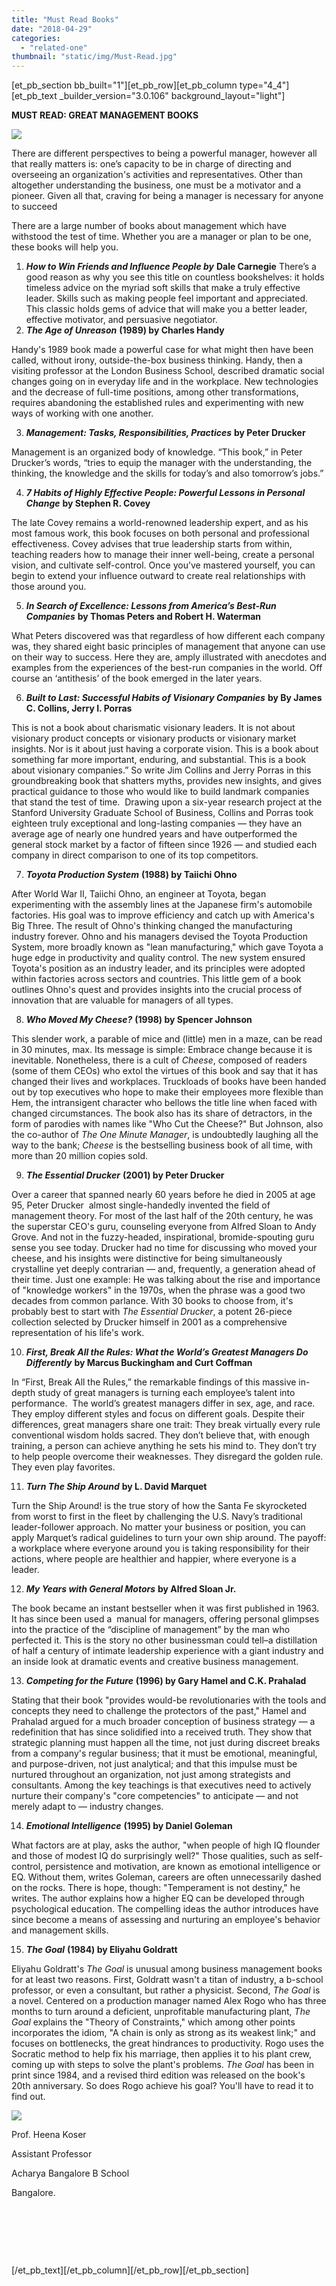 ```yaml
---
title: "Must Read Books"
date: "2018-04-29"
categories: 
  - "related-one"
thumbnail: "static/img/Must-Read.jpg"
---
```


\[et\_pb\_section bb\_built="1"\]\[et\_pb\_row\]\[et\_pb\_column type="4\_4"\]\[et\_pb\_text \_builder\_version="3.0.106" background\_layout="light"\]

**MUST READ: GREAT MANAGEMENT BOOKS**

![](images/Must-Read-300x140.jpg)

There are different perspectives to being a powerful manager, however all that really matters is: one’s capacity to be in charge of directing and overseeing an organization's activities and representatives. Other than altogether understanding the business, one must be a motivator and a pioneer. Given all that, craving for being a manager is necessary for anyone to succeed

There are a large number of books about management which have withstood the test of time. Whether you are a manager or plan to be one, these books will help you.

1. **_How to Win Friends and Influence People by_** **Dale Carnegie** There’s a good reason as why you see this title on countless bookshelves: it holds timeless advice on the myriad soft skills that make a truly effective leader. Skills such as making people feel important and appreciated. This classic holds gems of advice that will make you a better leader, effective motivator, and persuasive negotiator.
2. **_The Age of Unreason_** **(1989) by Charles Handy**

Handy's 1989 book made a powerful case for what might then have been called, without irony, outside-the-box business thinking. Handy, then a visiting professor at the London Business School, described dramatic social changes going on in everyday life and in the workplace. New technologies and the decrease of full-time positions, among other transformations, requires abandoning the established rules and experimenting with new ways of working with one another.

3. **_Management: Tasks, Responsibilities, Practices_** **by Peter Drucker**

Management is an organized body of knowledge. “This book,” in Peter Drucker’s words, “tries to equip the manager with the understanding, the thinking, the knowledge and the skills for today’s and also tomorrow’s jobs.”

4. _**7 Habits of Highly Effective People: Powerful Lessons in Personal Change**_ **by Stephen R. Covey**

The late Covey remains a world-renowned leadership expert, and as his most famous work, this book focuses on both personal and professional effectiveness. Covey advises that true leadership starts from within, teaching readers how to manage their inner well-being, create a personal vision, and cultivate self-control. Once you’ve mastered yourself, you can begin to extend your influence outward to create real relationships with those around you.

5. **_In Search of Excellence: Lessons from America’s Best-Run Companies_** **by Thomas Peters and Robert H. Waterman**

What Peters discovered was that regardless of how different each company was, they shared eight basic principles of management that anyone can use on their way to success. Here they are, amply illustrated with anecdotes and examples from the experiences of the best-run companies in the world. Off course an ‘antithesis’ of the book emerged in the later years.

6. **_Built to Last: Successful Habits of Visionary Companies_** **by By James C. Collins, Jerry I. Porras**

This is not a book about charismatic visionary leaders. It is not about visionary product concepts or visionary products or visionary market insights. Nor is it about just having a corporate vision. This is a book about something far more important, enduring, and substantial. This is a book about visionary companies.” So write Jim Collins and Jerry Porras in this groundbreaking book that shatters myths, provides new insights, and gives practical guidance to those who would like to build landmark companies that stand the test of time.  Drawing upon a six-year research project at the Stanford University Graduate School of Business, Collins and Porras took eighteen truly exceptional and long-lasting companies — they have an average age of nearly one hundred years and have outperformed the general stock market by a factor of fifteen since 1926 — and studied each company in direct comparison to one of its top competitors.

7. **_Toyota Production System_** **(1988) by Taiichi Ohno**

After World War II, Taiichi Ohno, an engineer at Toyota, began experimenting with the assembly lines at the Japanese firm's automobile factories. His goal was to improve efficiency and catch up with America's Big Three. The result of Ohno's thinking changed the manufacturing industry forever. Ohno and his managers devised the Toyota Production System, more broadly known as "lean manufacturing," which gave Toyota a huge edge in productivity and quality control. The new system ensured Toyota's position as an industry leader, and its principles were adopted within factories across sectors and countries. This little gem of a book outlines Ohno's quest and provides insights into the crucial process of innovation that are valuable for managers of all types.

8. **_Who Moved My Cheese?_** **(1998) by Spencer Johnson**

This slender work, a parable of mice and (little) men in a maze, can be read in 30 minutes, max. Its message is simple: Embrace change because it is inevitable. Nonetheless, there is a cult of _Cheese_, composed of readers (some of them CEOs) who extol the virtues of this book and say that it has changed their lives and workplaces. Truckloads of books have been handed out by top executives who hope to make their employees more flexible than Hem, the intransigent character who bellows the title line when faced with changed circumstances. The book also has its share of detractors, in the form of parodies with names like "Who Cut the Cheese?" But Johnson, also the co-author of _The One Minute Manager_, is undoubtedly laughing all the way to the bank; _Cheese_ is the bestselling business book of all time, with more than 20 million copies sold.

9. **_The Essential Drucker_** **(2001) by Peter Drucker**

Over a career that spanned nearly 60 years before he died in 2005 at age 95, Peter Drucker  almost single-handedly invented the field of management theory. For most of the last half of the 20th century, he was the superstar CEO's guru, counseling everyone from Alfred Sloan to Andy Grove. And not in the fuzzy-headed, inspirational, bromide-spouting guru sense you see today. Drucker had no time for discussing who moved your cheese, and his insights were distinctive for being simultaneously crystalline yet deeply contrarian — and, frequently, a generation ahead of their time. Just one example: He was talking about the rise and importance of "knowledge workers" in the 1970s, when the phrase was a good two decades from common parlance. With 30 books to choose from, it's probably best to start with _The Essential Drucker_, a potent 26-piece collection selected by Drucker himself in 2001 as a comprehensive representation of his life's work.

10. **_First, Break All the Rules: What the World’s Greatest Managers Do Differently_** **by Marcus Buckingham and Curt Coffman**

In “First, Break All the Rules,” the remarkable findings of this massive in-depth study of great managers is turning each employee’s talent into performance.  The world’s greatest managers differ in sex, age, and race. They employ different styles and focus on different goals. Despite their differences, great managers share one trait: They break virtually every rule conventional wisdom holds sacred. They don’t believe that, with enough training, a person can achieve anything he sets his mind to. They don’t try to help people overcome their weaknesses. They disregard the golden rule. They even play favorites.

11. **_Turn The Ship Around_** **by L. David Marquet**

Turn the Ship Around! is the true story of how the Santa Fe skyrocketed from worst to first in the fleet by challenging the U.S. Navy’s traditional leader-follower approach. No matter your business or position, you can apply Marquet’s radical guidelines to turn your own ship around. The payoff: a workplace where everyone around you is taking responsibility for their actions, where people are healthier and happier, where everyone is a leader.

12. **_My Years with General Motors_** **by Alfred Sloan Jr.**

The book became an instant bestseller when it was first published in 1963. It has since been used a  manual for managers, offering personal glimpses into the practice of the “discipline of management” by the man who perfected it. This is the story no other businessman could tell–a distillation of half a century of intimate leadership experience with a giant industry and an inside look at dramatic events and creative business management.

13. **_Competing for the Future_** **(1996) by Gary Hamel and C.K. Prahalad**

Stating that their book "provides would-be revolutionaries with the tools and concepts they need to challenge the protectors of the past," Hamel and Prahalad argued for a much broader conception of business strategy — a redefinition that has since solidified into a received truth. They show that strategic planning must happen all the time, not just during discreet breaks from a company's regular business; that it must be emotional, meaningful, and purpose-driven, not just analytical; and that this impulse must be nurtured throughout an organization, not just among strategists and consultants. Among the key teachings is that executives need to actively nurture their company's "core competencies" to anticipate — and not merely adapt to — industry changes.

14. **_Emotional Intelligence_** **(1995) by Daniel Goleman**

What factors are at play, asks the author, "when people of high IQ flounder and those of modest IQ do surprisingly well?" Those qualities, such as self-control, persistence and motivation, are known as emotional intelligence or EQ. Without them, writes Goleman, careers are often unnecessarily dashed on the rocks. There is hope, though: "Temperament is not destiny," he writes. The author explains how a higher EQ can be developed through psychological education. The compelling ideas the author introduces have since become a means of assessing and nurturing an employee's behavior and management skills.

15. **_The Goal_** **(1984) by Eliyahu Goldratt**

Eliyahu Goldratt's _The Goal_ is unusual among business management books for at least two reasons. First, Goldratt wasn't a titan of industry, a b-school professor, or even a consultant, but rather a physicist. Second, _The Goal_ is a novel. Centered on a production manager named Alex Rogo who has three months to turn around a deficient, unprofitable manufacturing plant, _The Goal_ explains the "Theory of Constraints," which among other points incorporates the idiom, "A chain is only as strong as its weakest link;" and focuses on bottlenecks, the great hindrances to productivity. Rogo uses the Socratic method to help fix his marriage, then applies it to his plant crew, coming up with steps to solve the plant's problems. _The Goal_ has been in print since 1984, and a revised third edition was released on the book's 20th anniversary. So does Rogo achieve his goal? You'll have to read it to find out.

![](images/Heena.jpg)

Prof. Heena Koser

Assistant Professor

Acharya Bangalore B School

Bangalore.

 

 

 

\[/et\_pb\_text\]\[/et\_pb\_column\]\[/et\_pb\_row\]\[/et\_pb\_section\]
